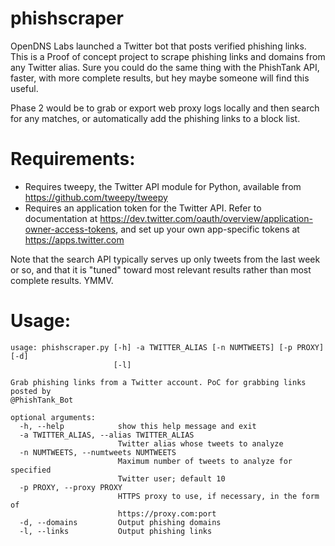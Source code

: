 phishscraper
=============
OpenDNS Labs launched a Twitter bot that posts verified phishing links. This is a Proof of concept project to scrape phishing links and domains from any Twitter alias. Sure you could do the same thing with the PhishTank API, faster, with more complete results, but hey maybe someone will find this useful.

Phase 2 would be to grab or export web proxy logs locally and then search for any matches, or automatically add the phishing links to a block list.

Requirements:
=============
* Requires tweepy, the Twitter API module for Python, available from https://github.com/tweepy/tweepy
* Requires an application token for the Twitter API. Refer to documentation at https://dev.twitter.com/oauth/overview/application-owner-access-tokens, and set up your own app-specific tokens at https://apps.twitter.com
 
Note that the search API typically serves up only tweets from the last week or so, and that it is "tuned" toward most relevant results rather than most complete results. YMMV.

Usage:
=============

```
usage: phishscraper.py [-h] -a TWITTER_ALIAS [-n NUMTWEETS] [-p PROXY] [-d]
                       [-l]

Grab phishing links from a Twitter account. PoC for grabbing links posted by
@PhishTank_Bot

optional arguments:
  -h, --help            show this help message and exit
  -a TWITTER_ALIAS, --alias TWITTER_ALIAS
                        Twitter alias whose tweets to analyze
  -n NUMTWEETS, --numtweets NUMTWEETS
                        Maximum number of tweets to analyze for specified
                        Twitter user; default 10
  -p PROXY, --proxy PROXY
                        HTTPS proxy to use, if necessary, in the form of
                        https://proxy.com:port
  -d, --domains         Output phishing domains
  -l, --links           Output phishing links
  ```
